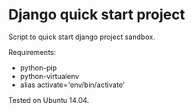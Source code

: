 # Django quick start project

Script to quick start django project sandbox.

Requirements:

*   python-pip
*   python-virtualenv
*   alias activate='env/bin/activate'

Tested on Ubuntu 14.04.
